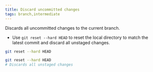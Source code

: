 ```yaml
---
title: Discard uncommitted changes
tags: branch,intermediate
---
```


Discards all uncommitted changes to the current branch.

- Use `git reset --hard HEAD` to reset the local directory to match the latest commit and discard all unstaged changes.

```sh
git reset --hard HEAD
```

```sh
git reset --hard HEAD
# Discards all unstaged changes
```
